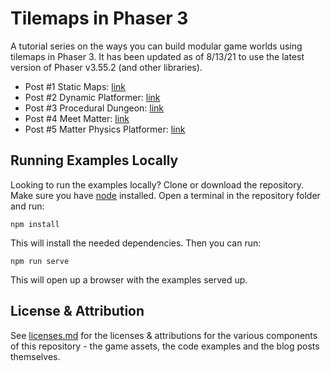 # Tilemaps in Phaser 3

A tutorial series on the ways you can build modular game worlds using tilemaps in Phaser 3. It has been updated as of 8/13/21 to use the latest version of Phaser v3.55.2 (and other libraries). 

- Post #1 Static Maps: [link](https://medium.com/@michaelwesthadley/modular-game-worlds-in-phaser-3-tilemaps-1-958fc7e6bbd6)
- Post #2 Dynamic Platformer: [link](https://medium.com/@michaelwesthadley/modular-game-worlds-in-phaser-3-tilemaps-2-dynamic-platformer-3d68e73d494a)
- Post #3 Procedural Dungeon: [link](https://medium.com/@michaelwesthadley/modular-game-worlds-in-phaser-3-tilemaps-3-procedural-dungeon-3bc19b841cd)
- Post #4 Meet Matter: [link](https://medium.com/@michaelwesthadley/modular-game-worlds-in-phaser-3-tilemaps-4-meet-matter-js-abf4dfa65ca1)
- Post #5 Matter Physics Platformer: [link](https://medium.com/@michaelwesthadley/modular-game-worlds-in-phaser-3-tilemaps-5-matter-physics-platformer-d14d1f614557)

## Running Examples Locally

Looking to run the examples locally?
Clone or download the repository. Make sure you have [node](https://nodejs.org/en/) installed. Open a terminal in the repository folder and run:

```
npm install
```

This will install the needed dependencies. Then you can run:

```
npm run serve
```

This will open up a browser with the examples served up.

## License & Attribution

See [licenses.md](./licenses.md) for the licenses & attributions for the various components of this repository - the game assets, the code examples and the blog posts themselves.
